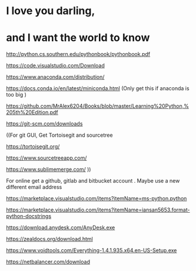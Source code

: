 # I love you darling,
# and I want the world to know 

http://python.cs.southern.edu/pythonbook/pythonbook.pdf

https://code.visualstudio.com/Download

https://www.anaconda.com/distribution/

https://docs.conda.io/en/latest/miniconda.html (Only get this if anaconda is too big )

https://github.com/MrAlex6204/Books/blob/master/Learning%20Python,%205th%20Edition.pdf

https://git-scm.com/downloads

((For git GUI, Get Tortoisegit and sourcetree

https://tortoisegit.org/

https://www.sourcetreeapp.com/

https://www.sublimemerge.com/
))

For online get a github, gitlab and bitbucket account . Maybe use a new different email address



https://marketplace.visualstudio.com/items?itemName=ms-python.python

https://marketplace.visualstudio.com/items?itemName=iansan5653.format-python-docstrings
    
https://download.anydesk.com/AnyDesk.exe

https://zealdocs.org/download.html

https://www.voidtools.com/Everything-1.4.1.935.x64.en-US-Setup.exe

https://netbalancer.com/download





